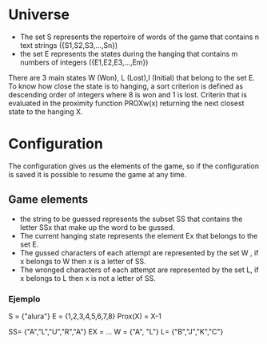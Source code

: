 # Universe

- The set S represents the repertoire of words of the game that contains n text strings ({S1,S2,S3,...,Sn})
- the set E represents the states during the hanging that contains m numbers of integers ({E1,E2,E3,...,Em})

There are 3 main states W (Won), L (Lost),I (Initial) that belong to the set E. To know how close the state is to hanging, a sort criterion is defined as descending order of integers where 8 is won and 1 is lost. Criterin that is evaluated in the proximity function PROXw(x) returning the next closest state to the hanging X.

# Configuration

The configuration gives us the elements of the game, so if the configuration is saved it is possible to resume the game at any time.

## Game elements

- the string to be guessed represents the subset SS that contains the letter SSx that make up the word to be gussed.
- The current hanging state represents the element Ex that belongs to the set E.
- The gussed characters of each attempt are represented by the set W , if x belongs to W then x is a letter of SS.
- The wronged characters of each attempt are represented by the set L, if x belongs to L then x is not a letter of SS.

### Ejemplo

S = {"alura"}
E = {1,2,3,4,5,6,7,8}
Prox(X) = X-1

SS= {"A","L","U","R","A"}
EX = ...
W = {"A", "L"}
L= {"B","J","K","C"}